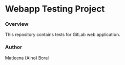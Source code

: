 # Webapp Testing Project

### Overview

This repository contains tests for GitLab web application.

### Author

Matleena (Aino) Boral

